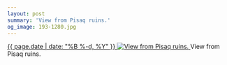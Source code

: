 ```yaml
---
layout: post
summary: 'View from Pisaq ruins.'
og_image: 193-1280.jpg
---
```


<p>
 <time>
  <a href="/193">
   {{ page.date | date: "%B %-d, %Y" }}
  </a>
 </time>
 <a href="/193">
  <img alt="View from Pisaq ruins." sizes="(min-width: 700px) 50vw, calc(100vw - 2rem)" src="{{ site.assets_url }}/193-640.jpg" srcset="{{ site.assets_url }}/193-1280.jpg 1280w, {{ site.assets_url }}/193-960.jpg 960w, {{ site.assets_url }}/193-640.jpg 640w, {{ site.assets_url }}/193-320.jpg 320w"/>
 </a>
 <span>
  View from Pisaq ruins.
 </span>
</p>
